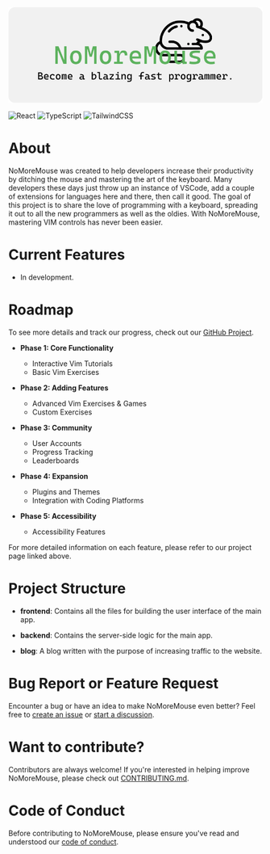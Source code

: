 [![](https://github.com/caidenvsanders/nomoremouse/blob/main/banner.png?raw=true)](https://nomoremouse.com/)
<br />

![React](https://img.shields.io/badge/React-%2361DAFB.svg?style=for-the-badge&logo=react&logoColor=white)
![TypeScript](https://img.shields.io/badge/typescript-%23007ACC.svg?style=for-the-badge&logo=typescript&logoColor=white)
![TailwindCSS](https://img.shields.io/badge/TailwindCSS-%2306B6D4.svg?style=for-the-badge&logo=tailwind-css&logoColor=white)

# About

NoMoreMouse was created to help developers increase their productivity by ditching the mouse and mastering the art of the keyboard. Many developers these days just throw up an instance of VSCode, add a couple of extensions for languages here and there, then call it good. The goal of this project is to share the love of programming with a keyboard, spreading it out to all the new programmers as well as the oldies. With NoMoreMouse, mastering VIM controls has never been easier.

# Current Features

- In development.

# Roadmap

To see more details and track our progress, check out our [GitHub Project](https://github.com/caidenvsanders/nomoremouse/projects/1).

- **Phase 1: Core Functionality**
  - Interactive Vim Tutorials
  - Basic Vim Exercises

- **Phase 2: Adding Features**
  - Advanced Vim Exercises & Games
  - Custom Exercises

- **Phase 3: Community**
  - User Accounts
  - Progress Tracking
  - Leaderboards

- **Phase 4: Expansion**
  - Plugins and Themes
  - Integration with Coding Platforms

- **Phase 5: Accessibility**
  - Accessibility Features

For more detailed information on each feature, please refer to our project page linked above.

# Project Structure

- **frontend**: Contains all the files for building the user interface of the main app.

- **backend**: Contains the server-side logic for the main app.

- **blog**: A blog written with the purpose of increasing traffic to the website.

# Bug Report or Feature Request

Encounter a bug or have an idea to make NoMoreMouse even better? Feel free to [create an issue](https://github.com/caidenvsanders/nomoremouse/issues) or [start a discussion](https://github.com/caidenvsanders/nomoremouse/discussions).

# Want to contribute?

Contributors are always welcome! If you're interested in helping improve NoMoreMouse, please check out [CONTRIBUTING.md](./CONTRIBUTING.md).

# Code of Conduct

Before contributing to NoMoreMouse, please ensure you've read and understood our [code of conduct](./CODE_OF_CONDUCT.md).
